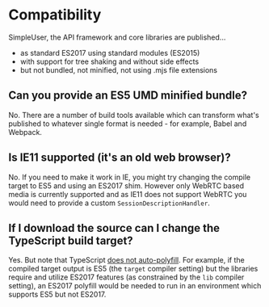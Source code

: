 # Compatibility

SimpleUser, the API framework and core libraries are published...
- as standard ES2017 using standard modules (ES2015)
- with support for tree shaking and without side effects
- but not bundled, not minified, not using .mjs file extensions

## Can you provide an ES5 UMD minified bundle?
No. There are a number of build tools available which can transform what's published to whatever single format is needed - for example, Babel and Webpack.

## Is IE11 supported (it's an old web browser)?
No. If you need to make it work in IE, you might try changing the compile target to ES5 and using an ES2017 shim. However only WebRTC based media is currently supported and as IE11 does not support WebRTC you would need to provide a custom `SessionDescriptionHandler`.

## If I download the source can I change the TypeScript build target?
Yes. But note that TypeScript [does not auto-polyfill](https://github.com/microsoft/TypeScript/issues/3101).
For example, if the compiled target output is ES5 (the `target` compiler setting) but the libraries require and utilize ES2017 features (as constrained by the `lib` compiler setting), an ES2017 polyfill would be needed to run in an environment which supports ES5 but not ES2017.
